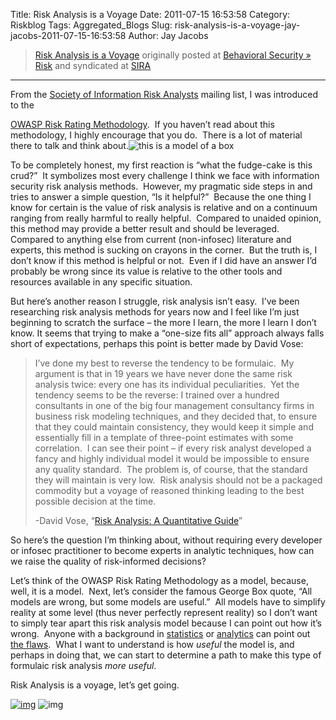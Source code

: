 Title: Risk Analysis is a Voyage
Date: 2011-07-15 16:53:58
Category: Riskblog
Tags: Aggregated_Blogs
Slug: risk-analysis-is-a-voyage-jay-jacobs-2011-07-15-16:53:58
Author: Jay Jacobs

>[Risk Analysis is a Voyage](http://beechplane.wordpress.com/2011/07/15/risk-analysis-is-a-voyage/) originally posted at [Behavioral Security » Risk](http://beechplane.wordpress.com) and syndicated at [SIRA](http://societyinforisk.org)
***
From the [Society of Information Risk Analysts](http://www.societyinforisk.org/) mailing list, I was introduced to the

[OWASP Risk Rating Methodology](https://www.owasp.org/index.php/OWASP_Risk_Rating_Methodology).  If you haven’t read about this methodology, I highly encourage that you do.  There is a lot of material there to talk and think about.![this is a model of a box](http://beechplane.files.wordpress.com/2011/07/image.png?w=120&h=99 "this is a model of a box")

To be completely honest, my first reaction is “what the fudge-cake is this crud?”  It symbolizes most every challenge I think we face with information security risk analysis methods.  However, my pragmatic side steps in and tries to answer a simple question, “Is it helpful?”  Because the one thing I know for certain is the value of risk analysis is relative and on a continuum ranging from really harmful to really helpful.  Compared to unaided opinion, this method may provide a better result and should be leveraged.  Compared to anything else from current (non-infosec) literature and experts, this method is sucking on crayons in the corner.  But the truth is, I don’t know if this method is helpful or not.  Even if I did have an answer I’d probably be wrong since its value is relative to the other tools and resources available in any specific situation.

But here’s another reason I struggle, risk analysis isn’t easy.  I’ve been researching risk analysis methods for years now and I feel like I’m just beginning to scratch the surface – the more I learn, the more I learn I don’t know. It seems that trying to make a “one-size fits all” approach always falls short of expectations, perhaps this point is better made by David Vose:

> I’ve done my best to reverse the tendency to be formulaic.  My argument is that in 19 years we have never done the same risk analysis twice: every one has its individual peculiarities.  Yet the tendency seems to be the reverse: I trained over a hundred consultants in one of the big four management consultancy firms in business risk modeling techniques, and they decided that, to ensure that they could maintain consistency, they would keep it simple and essentially fill in a template of three-point estimates with some correlation.  I can see their point – if every risk analyst developed a fancy and highly individual model it would be impossible to ensure any quality standard.  The problem is, of course, that the standard they will maintain is very low.  Risk analysis should not be a packaged commodity but a voyage of reasoned thinking leading to the best possible decision at the time.
>
> -David Vose, “[Risk Analysis: A Quantitative Guide](http://www.amazon.com/gp/product/0470512849/)”

So here’s the question I’m thinking about, without requiring every developer or infosec practitioner to become experts in analytic techniques, how can we raise the quality of risk-informed decisions? 

Let’s think of the OWASP Risk Rating Methodology as a model, because, well, it is a model.  Next, let’s consider the famous George Box quote, “All models are wrong, but some models are useful.”  All models have to simplify reality at some level (thus never perfectly represent reality) so I don’t want to simply tear apart this risk analysis model because I can point out how it’s wrong.  Anyone with a background in [statistics](http://en.wikipedia.org/wiki/Statistically_independent) or [analytics](http://www.risk-doctor.com/pdf-briefings/risk-doctor08e.pdf) can point out [the flaws](http://www.dylan.org.uk/ordinal.pdf).  What I want to understand is how *useful* the model is, and perhaps in doing that, we can start to determine a path to make this type of formulaic risk analysis *more useful*.

Risk Analysis is a voyage, let’s get going.

[![img](/images/blank.png)](#) ![img](http://pixel.wp.com/b.gif?host=beechplane.wordpress.com&blog=13708129&post=86&subd=beechplane&ref=&feed=1)


